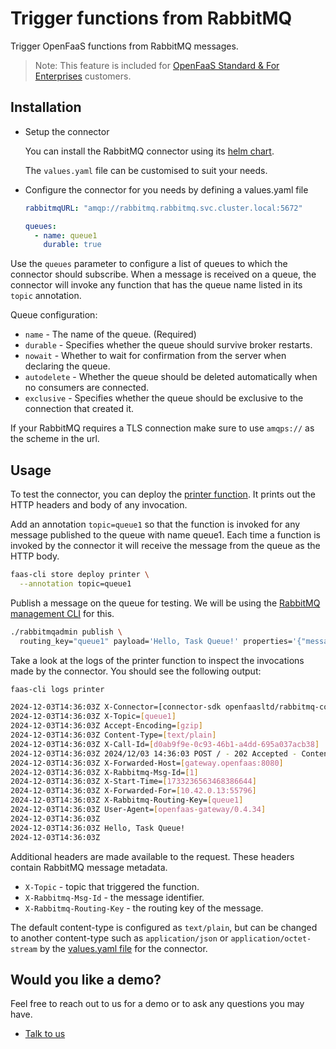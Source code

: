 # Trigger functions from RabbitMQ

Trigger OpenFaaS functions from RabbitMQ messages.

> Note: This feature is included for [OpenFaaS Standard & For Enterprises](https://openfaas.com/pricing/) customers.

## Installation

* Setup the connector

    You can install the RabbitMQ connector using its [helm chart](https://github.com/openfaas/faas-netes/tree/master/chart/rabbitmq-connector).

    The `values.yaml` file can be customised to suit your needs.

*  Configure the connector for you needs by defining a values.yaml file

    ```yaml
    rabbitmqURL: "amqp://rabbitmq.rabbitmq.svc.cluster.local:5672"

    queues:
      - name: queue1
        durable: true
    ```

Use the `queues` parameter to configure a list of queues to which the connector should subscribe. When a message is received on a queue, the connector will invoke any function that has the queue name listed in its `topic` annotation.

Queue configuration:

* `name` - The name of the queue. (Required)
* `durable` - Specifies whether the queue should survive broker restarts.
* `nowait` - Whether to wait for confirmation from the server when declaring the queue.
* `autodelete` - Whether the queue should be deleted automatically when no consumers are connected.
* `exclusive` - Specifies whether the queue should be exclusive to the connection that created it.

If your RabbitMQ requires a TLS connection make sure to use `amqps://` as the scheme in the url.

## Usage

To test the connector, you can deploy the [printer function](https://github.com/openfaas/store-functions/blob/master/printer/handler.go). It prints out the HTTP headers and body of any invocation.

Add an annotation `topic=queue1` so that the function is invoked for any message published to the queue with name queue1.
Each time a function is invoked by the connector it will receive the message from the queue as the HTTP body.

```bash
faas-cli store deploy printer \
  --annotation topic=queue1
```

Publish a message on the queue for testing. We will be using the [RabbitMQ management CLI](https://www.rabbitmq.com/docs/management-cli) for this.

```bash
./rabbitmqadmin publish \
  routing_key="queue1" payload='Hello, Task Queue!' properties='{"message_id":"1"}'
```

Take a look at the logs of the printer function to inspect the invocations made by the connector. You should see the following output:

```bash
faas-cli logs printer

2024-12-03T14:36:03Z X-Connector=[connector-sdk openfaasltd/rabbitmq-connector]
2024-12-03T14:36:03Z X-Topic=[queue1]
2024-12-03T14:36:03Z Accept-Encoding=[gzip]
2024-12-03T14:36:03Z Content-Type=[text/plain]
2024-12-03T14:36:03Z X-Call-Id=[d0ab9f9e-0c93-46b1-a4dd-695a037acb38]
2024-12-03T14:36:03Z 2024/12/03 14:36:03 POST / - 202 Accepted - ContentLength: 0B (0.0003s)
2024-12-03T14:36:03Z X-Forwarded-Host=[gateway.openfaas:8080]
2024-12-03T14:36:03Z X-Rabbitmq-Msg-Id=[1]
2024-12-03T14:36:03Z X-Start-Time=[1733236563468386644]
2024-12-03T14:36:03Z X-Forwarded-For=[10.42.0.13:55796]
2024-12-03T14:36:03Z X-Rabbitmq-Routing-Key=[queue1]
2024-12-03T14:36:03Z User-Agent=[openfaas-gateway/0.4.34]
2024-12-03T14:36:03Z 
2024-12-03T14:36:03Z Hello, Task Queue!
2024-12-03T14:36:03Z 
```

Additional headers are made available to the request. These headers contain RabbitMQ message metadata.

* `X-Topic` - topic that triggered the function.
* `X-Rabbitmq-Msg-Id` - the message identifier.
* `X-Rabbitmq-Routing-Key` - the routing key of the message.

The default content-type is configured as `text/plain`, but can be changed to another content-type such as `application/json` or `application/octet-stream` by the [values.yaml file](https://github.com/openfaas/faas-netes/blob/master/chart/kafka-connector/values.yaml) for the connector.

## Would you like a demo?

Feel free to reach out to us for a demo or to ask any questions you may have.

* [Talk to us](https://openfaas.com/pricing/)
